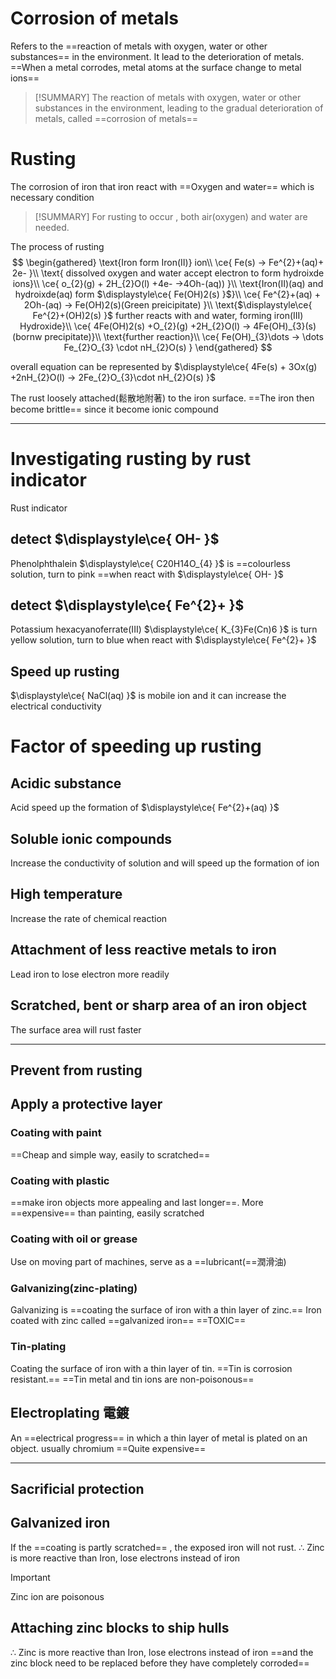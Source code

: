 # Corrosion of metals 
Refers to the ==reaction of metals with oxygen, water or other substances== in the environment. It lead to the  deterioration of metals. ==When a metal corrodes, metal atoms at the surface change to metal ions== 

> [!SUMMARY]
>  The reaction of metals with oxygen, water or other substances in the environment, leading to the gradual deterioration of metals, called ==corrosion of metals== 

# Rusting
The corrosion of iron that iron react with ==Oxygen and water== which is necessary condition

> [!SUMMARY]
> For rusting to occur , both air(oxygen) and water are needed. 

The process of rusting 
$$
\begin{gathered}
\text{Iron form Iron(II)} ion\\
\ce{ Fe(s) -> Fe^{2}+(aq)+ 2e- }\\
\text{ dissolved oxygen and water accept electron to form hydroixde ions}\\
\ce{ o_{2}(g) + 2H_{2}O(l) +4e- ->4Oh-(aq)) }\\
\text{Iron(II)(aq) and hydroixde(aq) form $\displaystyle\ce{ Fe(OH)2(s) }$}\\
\ce{ Fe^{2}+(aq) + 2Oh-(aq) -> Fe(OH)2(s)(Green preicipitate) }\\
\text{$\displaystyle\ce{ Fe^{2}+(OH)2(s) }$ further reacts with and water, forming iron(III) Hydroxide}\\
\ce{ 4Fe(OH)2(s) +O_{2}(g) +2H_{2}O(l) -> 4Fe(OH)_{3}(s) (bornw precipitate)}\\
\text{further reaction}\\
\ce{ Fe(OH)_{3}\dots -> \dots Fe_{2}O_{3} \cdot nH_{2}O(s) }
\end{gathered}
$$

overall equation can be represented by 
$\displaystyle\ce{ 4Fe(s) + 3Ox(g) +2nH_{2}O(l) -> 2Fe_{2}O_{3}\cdot nH_{2}O(s) }$

The rust loosely attached(鬆散地附著) to the iron surface. ==The iron then become brittle== since it become ionic compound

---
# Investigating rusting by rust indicator
 Rust indicator 
## detect $\displaystyle\ce{ OH- }$ 
Phenolphthalein $\displaystyle\ce{ C20H14O_{4} }$ is ==colourless solution, turn to pink ==when react with $\displaystyle\ce{ OH- }$ 
## detect $\displaystyle\ce{ Fe^{2}+ }$ 
Potassium hexacyanoferrate(III) $\displaystyle\ce{ K_{3}Fe(Cn)6 }$ is turn yellow solution, turn to blue when react with $\displaystyle\ce{ Fe^{2}+ }$ 
## Speed up rusting 
$\displaystyle\ce{ NaCl(aq) }$ is mobile ion and it can increase the electrical conductivity

# Factor of speeding up rusting
## Acidic substance
Acid speed up the formation of $\displaystyle\ce{ Fe^{2}+(aq) }$ 
## Soluble ionic compounds
Increase the conductivity of solution and will speed up the formation of ion
## High temperature 
Increase the rate of chemical reaction
## Attachment of less reactive metals to iron
Lead iron to lose electron more readily
## Scratched, bent or sharp area of an iron object
The surface area will rust faster

---
## Prevent from rusting
## Apply a protective layer
### Coating with paint
==Cheap and simple way, easily to scratched==
### Coating with plastic 
==make iron objects more appealing and last longer==. More ==expensive== than painting, easily scratched
### Coating with oil or grease
Use on moving part of machines, serve as a ==lubricant(==潤滑油)
### Galvanizing(zinc-plating) 
Galvanizing is ==coating the surface of iron with a thin layer of zinc.==
Iron coated with zinc called ==galvanized iron== 
==TOXIC==
### Tin-plating
Coating the surface of iron with a thin layer of tin.
==Tin is corrosion resistant.==
==Tin metal and tin ions are non-poisonous==
## Electroplating 電鍍
An ==electrical progress== in which a thin layer of metal is plated on an object. usually chromium
==Quite expensive==

---

## Sacrificial protection
## Galvanized iron
If the ==coating is partly scratched== , the exposed iron will not rust.
$\displaystyle\therefore$ Zinc is more reactive than Iron, lose electrons instead of iron
> [!IMPORTANT]
> Zinc ion are poisonous

## Attaching zinc blocks to ship hulls
$\displaystyle\therefore$ Zinc is more reactive than Iron, lose electrons instead of iron
==and the zinc block need to be replaced before they have completely corroded==
